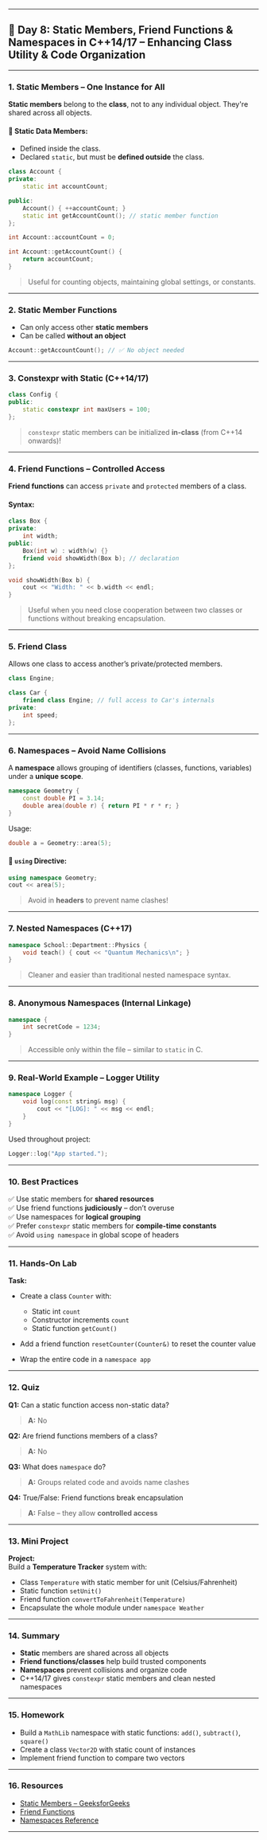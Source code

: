 

---

## 🚀 **Day 8: Static Members, Friend Functions & Namespaces in C++14/17 – Enhancing Class Utility & Code Organization**

---

### 1. Static Members – One Instance for All

**Static members** belong to the **class**, not to any individual object. They're shared across all objects.

#### 🔹 Static Data Members:
- Defined inside the class.
- Declared `static`, but must be **defined outside** the class.

```cpp
class Account {
private:
    static int accountCount;

public:
    Account() { ++accountCount; }
    static int getAccountCount(); // static member function
};

int Account::accountCount = 0;

int Account::getAccountCount() {
    return accountCount;
}
```

> Useful for counting objects, maintaining global settings, or constants.

---

### 2. Static Member Functions

- Can only access other **static members**
- Can be called **without an object**

```cpp
Account::getAccountCount(); // ✅ No object needed
```

---

### 3. Constexpr with Static (C++14/17)

```cpp
class Config {
public:
    static constexpr int maxUsers = 100;
};
```

> `constexpr` static members can be initialized **in-class** (from C++14 onwards)!

---

### 4. Friend Functions – Controlled Access

**Friend functions** can access `private` and `protected` members of a class.

#### Syntax:
```cpp
class Box {
private:
    int width;
public:
    Box(int w) : width(w) {}
    friend void showWidth(Box b); // declaration
};

void showWidth(Box b) {
    cout << "Width: " << b.width << endl;
}
```

> Useful when you need close cooperation between two classes or functions without breaking encapsulation.

---

### 5. Friend Class

Allows one class to access another’s private/protected members.

```cpp
class Engine;

class Car {
    friend class Engine; // full access to Car's internals
private:
    int speed;
};
```

---

### 6. Namespaces – Avoid Name Collisions

A **namespace** allows grouping of identifiers (classes, functions, variables) under a **unique scope**.

```cpp
namespace Geometry {
    const double PI = 3.14;
    double area(double r) { return PI * r * r; }
}
```

Usage:
```cpp
double a = Geometry::area(5);
```

#### 🔹 `using` Directive:
```cpp
using namespace Geometry;
cout << area(5);
```

> Avoid in **headers** to prevent name clashes!

---

### 7. Nested Namespaces (C++17)

```cpp
namespace School::Department::Physics {
    void teach() { cout << "Quantum Mechanics\n"; }
}
```

> Cleaner and easier than traditional nested namespace syntax.

---

### 8. Anonymous Namespaces (Internal Linkage)

```cpp
namespace {
    int secretCode = 1234;
}
```

> Accessible only within the file – similar to `static` in C.

---

### 9. Real-World Example – Logger Utility

```cpp
namespace Logger {
    void log(const string& msg) {
        cout << "[LOG]: " << msg << endl;
    }
}
```

Used throughout project:
```cpp
Logger::log("App started.");
```

---

### 10. Best Practices

✅ Use static members for **shared resources**  
✅ Use friend functions **judiciously** – don’t overuse  
✅ Use namespaces for **logical grouping**  
✅ Prefer `constexpr` static members for **compile-time constants**  
✅ Avoid `using namespace` in global scope of headers

---

### 11. Hands-On Lab

**Task:**  
- Create a class `Counter` with:
  - Static int `count`
  - Constructor increments `count`
  - Static function `getCount()`

- Add a friend function `resetCounter(Counter&)` to reset the counter value

- Wrap the entire code in a `namespace app`

---

### 12. Quiz

**Q1:** Can a static function access non-static data?  
> **A:** No

**Q2:** Are friend functions members of a class?  
> **A:** No

**Q3:** What does `namespace` do?  
> **A:** Groups related code and avoids name clashes

**Q4:** True/False: Friend functions break encapsulation  
> **A:** False – they allow **controlled access**

---

### 13. Mini Project

**Project:**  
Build a **Temperature Tracker** system with:

- Class `Temperature` with static member for unit (Celsius/Fahrenheit)
- Static function `setUnit()`
- Friend function `convertToFahrenheit(Temperature)`
- Encapsulate the whole module under `namespace Weather`

---

### 14. Summary

- **Static** members are shared across all objects  
- **Friend functions/classes** help build trusted components  
- **Namespaces** prevent collisions and organize code  
- C++14/17 gives `constexpr` static members and clean nested namespaces

---

### 15. Homework

- Build a `MathLib` namespace with static functions: `add()`, `subtract()`, `square()`
- Create a class `Vector2D` with static count of instances
- Implement friend function to compare two vectors

---

### 16. Resources

- [Static Members – GeeksforGeeks](https://www.geeksforgeeks.org/static-keyword-cpp/)
- [Friend Functions](https://cplusplus.com/doc/tutorial/inheritance/)
- [Namespaces Reference](https://en.cppreference.com/w/cpp/language/namespace)

---

